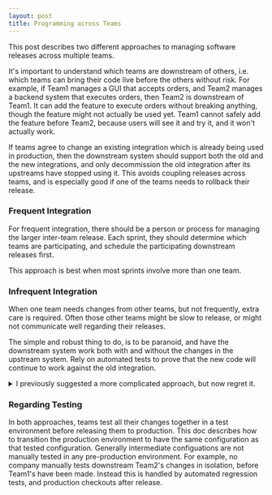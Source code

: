 ```yaml
---
layout: post
title: Programming across Teams
---
```

This post describes two different approaches to managing software releases across multiple teams.

It's important to understand which teams are downstream of others,
i.e. which teams can bring their code live before the others without risk.
For example, if Team1 manages a GUI that accepts orders, and Team2 manages a backend system that executes orders,
then Team2 is downstream of Team1. It can add the feature to execute orders without breaking anything,
though the feature might not actually be used yet. Team1 cannot safely add the feature before Team2, because users will see it and try it,
and it won't actually work.

If teams agree to change an existing integration which is already being used in production,
then the downstream system should support both the old and the new integrations,
and only decommission the old integration after its upstreams have stopped using it.
This avoids coupling releases across teams, and is especially good if one of the teams needs to rollback their release.
### Frequent Integration
For frequent integration, there should be a person or process for managing the larger inter-team release.
Each sprint, they should determine which teams are participating, and schedule the participating downstream releases first.

This approach is best when most sprints involve more than one team.

### Infrequent Integration
When one team needs changes from other teams, but not frequently, extra care is required.
Often those other teams might be slow to release, or might not communicate well regarding their releases.

The simple and robust thing to do, is to be paranoid, and have the downstream system work both with and without the changes in the upstream system. Rely on automated tests to prove that the new code will continue to work against the old integration.

<details>
<summary>I previously suggested a more complicated approach, but now regret it.</summary>

The trick here is for the motivated team to get task IDs from other teams whenever those other teams make changes for them.
For example, when the GUI Team1 wants to support a new order type, and needs the backend Team2 to support it,
they need to get an ID from Team2, say MYJIRA123.
Then, before Team1 schedules a release, they can ask Team2, "did you release MYJIRA123 yet to production?"

This is even more important than having an ID beforehand, for tracking when the other team will do the work.
Programmers should remember (and managers should remind them), that _any time_ they ask another team to do something,
to do anything other than "please bring up our test environment", they should get a task ID.

Teams should understand that it's important that these tasks be "agile",
that they represent everything that's needed for the feature by the requiring team.
If the implementing team wants to split the task up into ten subtasks, that's fine,
but it's important that the critical one have a stable identifier.

Note that it's not necessarily the most upstream team which needs to be most proactive here;
it's the most motivated team, the team that owns the overall feature.
That team needs to make sure that downstream teams release their changes first, and that upstream teams release their changes afterwards.
</details>


### Regarding Testing
In both approaches, teams test all their changes together in a test environment before releasing them to production.
This doc describes how to transition the production environment to have the same configuration as that tested configuration.
Generally intermediate configuations are not manually tested in any pre-production environment.
For example, no company manually tests downstream Team2's changes in isolation, before Team1's have been made.
Instead this is handled by automated regression tests, and production checkouts after release.
